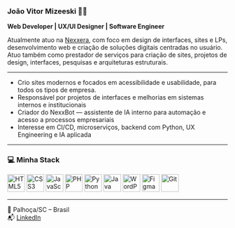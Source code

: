 ### João Vitor Mizeeski 👨‍💻  
**Web Developer | UX/UI Designer | Software Engineer**

Atualmente atuo na [Nexxera](https://www.nexxera.com/), com foco em design de interfaces, sites e LPs, desenvolvimento web e criação de soluções digitais centradas no usuário. Atuo também como prestador de serviços para criação de sites, projetos de design, interfaces, pesquisas e arquiteturas estruturais.

---

- Crio sites modernos e focados em acessibilidade e usabilidade, para todos os tipos de empresa.
- Responsável por projetos de interfaces e melhorias em sistemas internos e institucionais  
- Criador do NexxBot — assistente de IA interno para automação e acesso a processos empresariais  
- Interesse em CI/CD, microserviços, backend com Python, UX Engineering e IA aplicada  

---

### 💻 Minha Stack

<p align="left">
  <img src="https://cdn.jsdelivr.net/gh/devicons/devicon/icons/html5/html5-original.svg" width="40" height="40" alt="HTML5" />
  <img src="https://cdn.jsdelivr.net/gh/devicons/devicon/icons/css3/css3-original.svg" width="40" height="40" alt="CSS3" />
  <img src="https://cdn.jsdelivr.net/gh/devicons/devicon/icons/javascript/javascript-original.svg" width="40" height="40" alt="JavaScript" />
  <img src="https://cdn.jsdelivr.net/gh/devicons/devicon/icons/php/php-original.svg" width="40" height="40" alt="PHP" />
  <img src="https://cdn.jsdelivr.net/gh/devicons/devicon/icons/python/python-original.svg" width="40" height="40" alt="Python" />
  <img src="https://cdn.jsdelivr.net/gh/devicons/devicon/icons/java/java-original.svg" width="40" height="40" alt="Java" />
  <img src="https://cdn.jsdelivr.net/gh/devicons/devicon/icons/wordpress/wordpress-plain.svg" width="40" height="40" alt="WordPress" />
  <img src="https://cdn.jsdelivr.net/gh/devicons/devicon/icons/figma/figma-original.svg" width="40" height="40" alt="Figma" />
  <img src="https://cdn.jsdelivr.net/gh/devicons/devicon/icons/git/git-original.svg" width="40" height="40" alt="Git" />
</p>

---

📍 Palhoça/SC – Brasil  
📬 [LinkedIn](https://br.linkedin.com/in/joao-mizeeski)
